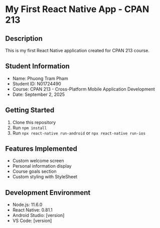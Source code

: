 # My First React Native App - CPAN 213
## Description
This is my first React Native application created for CPAN 213 course.
## Student Information
- Name: Phuong Tram Pham
- Student ID: N01724490
- Course: CPAN 213 - Cross-Platform Mobile Application Development
- Date: September 2, 2025
## Getting Started
1. Clone this repository
2. Run `npm install`
3. Run `npx react-native run-android` or `npx react-native run-ios`
## Features Implemented
- Custom welcome screen
- Personal information display
- Course goals section
- Custom styling with StyleSheet
## Development Environment
- Node.js: 11.6.0
- React Native: 0.81.1
- Android Studio: [version]
- VS Code: [version]
